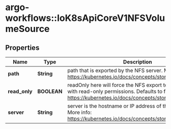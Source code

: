 # argo-workflows::IoK8sApiCoreV1NFSVolumeSource

## Properties
Name | Type | Description | Notes
------------ | ------------- | ------------- | -------------
**path** | **String** | path that is exported by the NFS server. More info: https://kubernetes.io/docs/concepts/storage/volumes#nfs | 
**read_only** | **BOOLEAN** | readOnly here will force the NFS export to be mounted with read-only permissions. Defaults to false. More info: https://kubernetes.io/docs/concepts/storage/volumes#nfs | [optional] 
**server** | **String** | server is the hostname or IP address of the NFS server. More info: https://kubernetes.io/docs/concepts/storage/volumes#nfs | 


